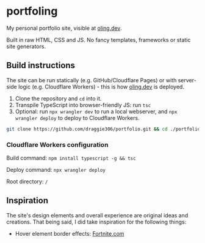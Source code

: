 # portfoling

My personal portfolio site, visible at [oling.dev](https://oling.dev).

Built in raw HTML, CSS and JS. No fancy templates, frameworks or static site generators.

## Build instructions

The site can be run statically (e.g. GitHub/Cloudflare Pages) or with server-side logic (e.g. Cloudflare Workers) - this is how [oling.dev](https://oling.dev) is deployed.

1. Clone the repository and `cd` into it.
2. Transpile TypeScript into browser-friendly JS: run `tsc`
3. Optional: run `npx wrangler dev` to run a local webserver, and `npx wrangler deploy` to deploy to Cloudflare Workers.

```sh
git clone https://github.com/draggie306/portfolio.git && cd ./portfolio && tsc && npx wrangler dev
```

### Cloudflare Workers configuration

Build command: `npm install typescript -g && tsc`

Deploy command: `npx wrangler deploy`

Root directory: `/`


## Inspiration

The site's design elements and overall experience are original ideas and creations. That being said, I did take inspiration for the following things:

- Hover element border effects: [Fortnite.com](https://www.fortnite.com)
